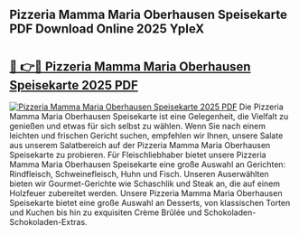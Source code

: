 ## Pizzeria Mamma Maria Oberhausen Speisekarte PDF Download Online 2025 YpIeX

# <h2><a href="http://gc8dyev.nevu.top/?p=Pizzeria+Mamma+Maria+Oberhausen+Speisekarte">🔗 👉🔴 Pizzeria Mamma Maria Oberhausen Speisekarte 2025 PDF</a></h2>

[![Pizzeria Mamma Maria Oberhausen Speisekarte 2025 PDF](https://i.imgur.com/dBaPXMq.png)](http://gc8dyev.nevu.top/?p=Pizzeria+Mamma+Maria+Oberhausen+Speisekarte)
Die Pizzeria Mamma Maria Oberhausen Speisekarte ist eine Gelegenheit, die Vielfalt zu genießen und etwas für sich selbst zu wählen. Wenn Sie nach einem leichten und frischen Gericht suchen, empfehlen wir Ihnen, unsere Salate aus unserem Salatbereich auf der Pizzeria Mamma Maria Oberhausen Speisekarte zu probieren. Für Fleischliebhaber bietet unsere Pizzeria Mamma Maria Oberhausen Speisekarte eine große Auswahl an Gerichten: Rindfleisch, Schweinefleisch, Huhn und Fisch. Unseren Auserwählten bieten wir Gourmet-Gerichte wie Schaschlik und Steak an, die auf einem Holzfeuer zubereitet werden. Unsere Pizzeria Mamma Maria Oberhausen Speisekarte bietet eine große Auswahl an Desserts, von klassischen Torten und Kuchen bis hin zu exquisiten Crème Brûlée und Schokoladen-Schokoladen-Extras.
